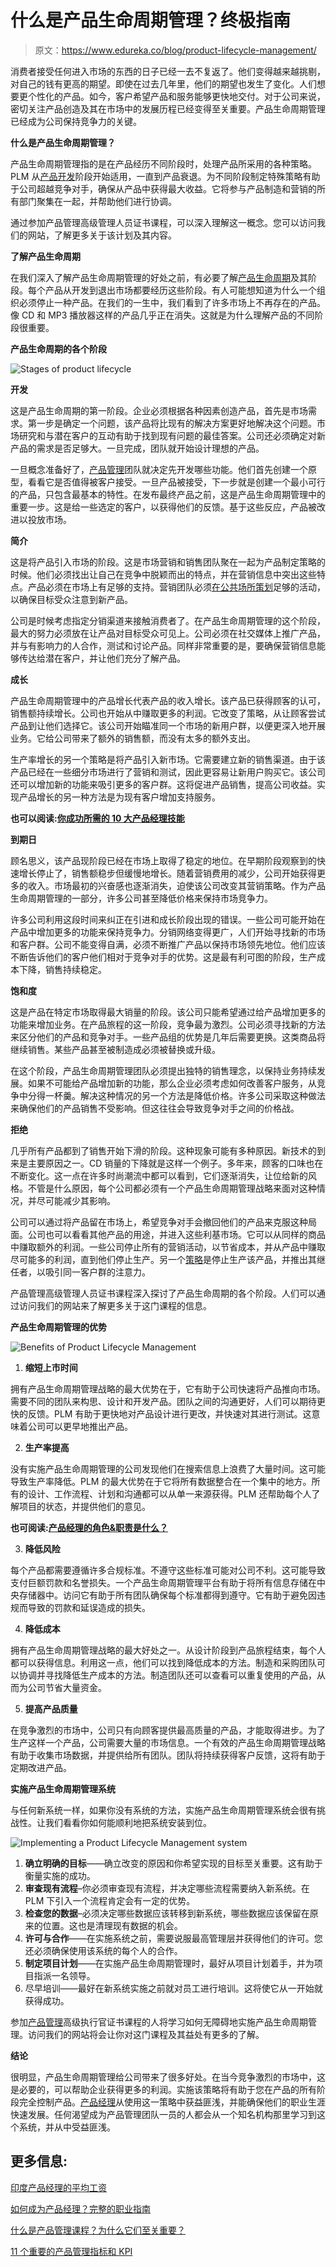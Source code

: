 # 什么是产品生命周期管理？终极指南

> 原文：<https://www.edureka.co/blog/product-lifecycle-management/>

消费者接受任何进入市场的东西的日子已经一去不复返了。他们变得越来越挑剔，对自己的钱有更高的期望。即使在过去几年里，他们的期望也发生了变化。人们想要更个性化的产品。如今，客户希望产品和服务能够更快地交付。对于公司来说，密切关注产品创造及其在市场中的发展历程已经变得至关重要。产品生命周期管理已经成为公司保持竞争力的关键。

**什么是产品生命周期管理？**

产品生命周期管理指的是在产品经历不同阶段时，处理产品所采用的各种策略。PLM 从[产品开发](https://www.edureka.co/blog/product-development/)阶段开始适用，一直到产品衰退。为不同阶段制定特殊策略有助于公司超越竞争对手，确保从产品中获得最大收益。它将参与产品制造和营销的所有部门聚集在一起，并帮助他们进行协调。

通过参加产品管理高级管理人员证书课程，可以深入理解这一概念。您可以访问我们的网站，了解更多关于该计划及其内容。

**了解产品生命周期**

在我们深入了解产品生命周期管理的好处之前，有必要了解[产品生命周期](https://www.edureka.co/blog/product-lifecycle/)及其阶段。每个产品从开发到退出市场都要经历这些阶段。有人可能想知道为什么一个组织必须停止一种产品。在我们的一生中，我们看到了许多市场上不再存在的产品。像 CD 和 MP3 播放器这样的产品几乎正在消失。这就是为什么理解产品的不同阶段很重要。

**产品生命周期的各个阶段**

![Stages of product lifecycle](img/f2ade662b5b272e22db5b7a58d4a1f5b.png)

**开发**

这是产品生命周期的第一阶段。企业必须根据各种因素创造产品，首先是市场需求。第一步是确定一个问题，该产品将比现有的解决方案更好地解决这个问题。市场研究和与潜在客户的互动有助于找到现有问题的最佳答案。公司还必须确定对新产品的需求是否足够大。一旦完成，团队就开始设计理想的产品。

一旦概念准备好了，[产品管理](https://www.edureka.co/blog/product-management/)团队就决定先开发哪些功能。他们首先创建一个原型，看看它是否值得被客户接受。一旦产品被接受，下一步就是创建一个最小可行的产品，只包含最基本的特性。在发布最终产品之前，这是产品生命周期管理中的重要一步。这是给一些选定的客户，以获得他们的反馈。基于这些反应，产品被改进以投放市场。

**简介**

这是将产品引入市场的阶段。这是市场营销和销售团队聚在一起为产品制定策略的时候。他们必须找出让自己在竞争中脱颖而出的特点，并在营销信息中突出这些特点。产品必须在市场上有足够的支持。营销团队必须[在公共场所策划](https://www.edureka.co/blog/product-planning/)足够的活动，以确保目标受众注意到新产品。

公司是时候考虑指定分销渠道来接触消费者了。在产品生命周期管理的这个阶段，最大的努力必须放在让产品对目标受众可见上。公司必须在社交媒体上推广产品，并与有影响力的人合作，测试和讨论产品。同样非常重要的是，要确保营销信息能够传达给潜在客户，并让他们充分了解产品。

**成长**

产品生命周期管理中的产品增长代表产品的收入增长。该产品已获得顾客的认可，销售额持续增长。公司也开始从中赚取更多的利润。它改变了策略，从让顾客尝试产品到让他们选择它。该公司开始瞄准同一个市场的新用户群，以便更深入地开展业务。它给公司带来了额外的销售额，而没有太多的额外支出。

生产率增长的另一个策略是将产品引入新市场。它需要建立新的销售渠道。由于该产品已经在一些细分市场进行了营销和测试，因此更容易让新用户购买它。该公司还可以增加新的功能来吸引更多的客户群。这将促进产品销售，提高公司收益。实现产品增长的另一种方法是为现有客户增加支持服务。

**也可以阅读:[你成功所需的 10 大产品经理技能](https://www.edureka.co/blog/product-manager-skills/)**

**到期日**

顾名思义，该产品现阶段已经在市场上取得了稳定的地位。在早期阶段观察到的快速增长停止了，销售额稳步但缓慢地增长。随着营销费用的减少，公司开始获得更多的收入。市场最初的兴奋感也逐渐消失，迫使该公司改变其营销策略。作为产品生命周期管理的一部分，许多公司甚至降低价格来保持市场竞争力。

许多公司利用这段时间来纠正在引进和成长阶段出现的错误。一些公司可能开始在产品中增加更多的功能来保持竞争力。分销网络变得更广，人们开始寻找新的市场和客户群。公司不能变得自满，必须不断推广产品以保持市场领先地位。他们应该不断告诉他们的客户他们相对于竞争对手的优势。这是最有利可图的阶段，生产成本下降，销售持续稳定。

**饱和度**

这是产品在特定市场取得最大销量的阶段。该公司只能希望通过给产品增加更多的功能来增加业务。在产品旅程的这一阶段，竞争最为激烈。公司必须寻找新的方法来区分他们的产品和竞争对手。一些产品组的优势是几年后需要更换。这类商品将继续销售。某些产品甚至被制造成必须被替换或升级。

在这个阶段，产品生命周期管理团队必须提出独特的销售理念，以保持业务持续发展。如果不可能给产品增加新的功能，那么企业必须考虑如何改善客户服务，从竞争中分得一杯羹。解决这种情况的另一个方法是降低价格。许多公司采取这种做法来确保他们的产品销售不受影响。但这往往会导致竞争对手之间的价格战。

**拒绝**

几乎所有产品都到了销售开始下滑的阶段。这种现象可能有多种原因。新技术的到来是主要原因之一。CD 销量的下降就是这样一个例子。多年来，顾客的口味也在不断变化。这一点在许多时尚潮流中都可以看到，它们逐渐消失，让位给新的风格。不管是什么原因，每个公司都必须有一个产品生命周期管理战略来面对这种情况，并尽可能减少其影响。

公司可以通过将产品留在市场上，希望竞争对手会撤回他们的产品来克服这种局面。公司也可以看看其他产品的用途，并进入这些利基市场。它可以从同样的商品中赚取额外的利润。一些公司停止所有的营销活动，以节省成本，并从产品中赚取尽可能多的利润，直到他们停止生产。另一个[策略](https://www.edureka.co/blog/product-strategy/)是停止生产该产品，并推出其继任者，以吸引同一客户群的注意力。

产品管理高级管理人员证书课程深入探讨了产品生命周期的各个阶段。人们可以通过访问我们的网站来了解更多关于这门课程的信息。

**产品生命周期管理的优势**

![Benefits of Product Lifecycle Management](img/70d17c0bdbad08dbfaec4253833a51b8.png)

1.  **缩短上市时间**

拥有产品生命周期管理战略的最大优势在于，它有助于公司快速将产品推向市场。需要不同的团队来构思、设计和开发产品。团队之间的沟通更好，人们可以期待更快的反馈。PLM 有助于更快地对产品设计进行更改，并快速对其进行测试。这意味着公司可以更早地推出产品。

2.  **生产率提高**

没有实施产品生命周期管理的公司发现他们在搜索信息上浪费了大量时间。这可能导致生产率降低。PLM 的最大优势在于它将所有数据整合在一个集中的地方。所有的设计、工作流程、计划和沟通都可以从单一来源获得。PLM 还帮助每个人了解项目的状态，并提供他们的意见。

**也可阅读:[产品经理的角色&职责是什么？](https://www.edureka.co/blog/roles-and-responsibilities-of-a-product-manager/)**

3.  **降低风险**

每个产品都需要遵循许多合规标准。不遵守这些标准可能对公司不利。这可能导致支付巨额罚款和名誉损失。一个产品生命周期管理平台有助于将所有信息存储在中央存储器中。访问它有助于所有团队确保每个标准都得到遵守。它有助于避免因违规而导致的罚款和延误造成的损失。

4.  **降低成本**

拥有产品生命周期管理战略的最大好处之一。从设计阶段到产品旅程结束，每个人都可以获得信息。利用这一点，他们可以找到降低成本的方法。制造和采购团队可以协调并寻找降低生产成本的方法。制造团队还可以查看可以重复使用的产品，从而为公司节省大量资金。

5.  **提高产品质量**

在竞争激烈的市场中，公司只有向顾客提供最高质量的产品，才能取得进步。为了生产这样一个产品，公司需要大量的市场信息。一个有效的产品生命周期管理战略有助于收集市场数据，并提供给所有团队。团队将持续获得客户反馈，这将有助于定期改进产品。

**实施产品生命周期管理系统**

与任何新系统一样，如果你没有系统的方法，实施产品生命周期管理系统会很有挑战性。让我们看看你如何能顺利地把系统安装到位。

![Implementing a Product Lifecycle Management system](img/197c2af2df5be5966f3f9670838958f6.png)

1.  **确立明确的目标**——确立改变的原因和你希望实现的目标至关重要。这有助于衡量实施的成功。
2.  **审查现有流程**–你必须审查现有流程，并决定哪些流程需要纳入新系统。在 PLM 下引入一个流程肯定会有一定的优势。
3.  **检查您的数据**–必须决定哪些数据应该转移到新系统，哪些数据应该保留在原来的位置。这也是清理现有数据的机会。
4.  **许可与合作**——在实施系统之前，需要说服最高管理层并获得他们的许可。您还必须确保使用该系统的每个人的合作。
5.  **制定项目计划**——在实施产品生命周期管理时，最好从项目计划着手，并为项目指派一名领导。
6.  尽早培训——最好在新系统实施之前就对员工进行培训。这将使它从一开始就获得成功。

参加[产品管理](https://www.edureka.co/highered/advanced-executive-program-in-product-management-iitg)高级执行官证书课程的人将学习如何无障碍地实施产品生命周期管理。访问我们的网站将会让你对这门课程及其益处有更多的了解。

**结论**

很明显，产品生命周期管理给公司带来了很多好处。在当今竞争激烈的市场中，这是必要的，可以帮助企业获得更多的利润。实施该策略将有助于您在产品的所有阶段完全控制产品。[产品经理](https://www.edureka.co/blog/product-manager)从使用这一策略中获益匪浅，并能确保他们的职业生涯快速发展。任何渴望成为产品管理团队一员的人都会从一个知名机构那里学习到这个系统，并从中受益匪浅。

## **更多信息:**

[印度产品经理的平均工资](https://www.edureka.co/blog/product-manager-salary/)

[如何成为产品经理？完整的职业指南](https://www.edureka.co/blog/how-to-become-a-product-manager/)

[什么是产品管理课程？为什么它们至关重要？](https://www.edureka.co/blog/product-management-courses)

[11 个重要的产品管理指标和 KPI](https://www.edureka.co/blog/product-management-metrics)